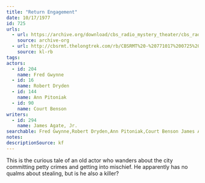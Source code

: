 ```yaml
---
title: "Return Engagement"
date: 10/17/1977
id: 725
urls: 
  - url: https://archive.org/download/cbs_radio_mystery_theater/cbs_radio_mystery_theater-0701-0750.zip/cbs_radio_mystery_theater-0701-0750%2Fcbsrmt_0725_return_engagement.mp3
    source: archive-org
  - url: http://cbsrmt.thelongtrek.com/rb/CBSRMT%20-%20771017%200725%20Return%20Engagement_WLNH-FM_rb.mp3
    source: kl-rb
tags: 
actors:  
  - id: 204
    name: Fred Gwynne  
  - id: 16
    name: Robert Dryden  
  - id: 144
    name: Ann Pitoniak  
  - id: 90
    name: Court Benson
writers:  
  - id: 294
    name: James Agate, Jr.
searchable: Fred Gwynne,Robert Dryden,Ann Pitoniak,Court Benson James Agate, Jr.
notes: 
descriptionSource: kf
---
```

This is the curious tale of an old actor who wanders about the city committing petty crimes and getting into mischief. He apparently has no qualms about stealing, but is he also a killer?